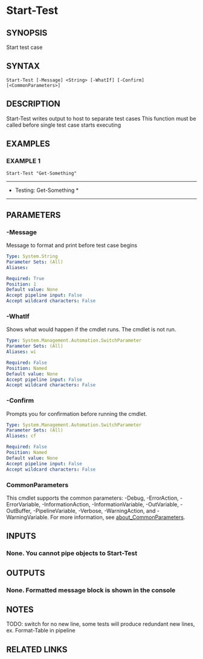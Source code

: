 ﻿---
external help file: Project.AllPlatforms.Test-help.xml
Module Name: Project.AllPlatforms.Test
online version: https://github.com/metablaster/WindowsFirewallRuleset/blob/develop/Modules/Project.AllPlatforms.Test/Help/en-US/Start-Test.md
schema: 2.0.0
---

# Start-Test

## SYNOPSIS

Start test case

## SYNTAX

```none
Start-Test [-Message] <String> [-WhatIf] [-Confirm] [<CommonParameters>]
```

## DESCRIPTION

Start-Test writes output to host to separate test cases
This function must be called before single test case starts executing

## EXAMPLES

### EXAMPLE 1

```none
Start-Test "Get-Something"
```

**************************
* Testing: Get-Something *
**************************

## PARAMETERS

### -Message

Message to format and print before test case begins

```yaml
Type: System.String
Parameter Sets: (All)
Aliases:

Required: True
Position: 1
Default value: None
Accept pipeline input: False
Accept wildcard characters: False
```

### -WhatIf

Shows what would happen if the cmdlet runs.
The cmdlet is not run.

```yaml
Type: System.Management.Automation.SwitchParameter
Parameter Sets: (All)
Aliases: wi

Required: False
Position: Named
Default value: None
Accept pipeline input: False
Accept wildcard characters: False
```

### -Confirm

Prompts you for confirmation before running the cmdlet.

```yaml
Type: System.Management.Automation.SwitchParameter
Parameter Sets: (All)
Aliases: cf

Required: False
Position: Named
Default value: None
Accept pipeline input: False
Accept wildcard characters: False
```

### CommonParameters

This cmdlet supports the common parameters: -Debug, -ErrorAction, -ErrorVariable, -InformationAction, -InformationVariable, -OutVariable, -OutBuffer, -PipelineVariable, -Verbose, -WarningAction, and -WarningVariable. For more information, see [about_CommonParameters](http://go.microsoft.com/fwlink/?LinkID=113216).

## INPUTS

### None. You cannot pipe objects to Start-Test

## OUTPUTS

### None. Formatted message block is shown in the console

## NOTES

TODO: switch for no new line, some tests will produce redundant new lines, ex.
Format-Table in pipeline

## RELATED LINKS

